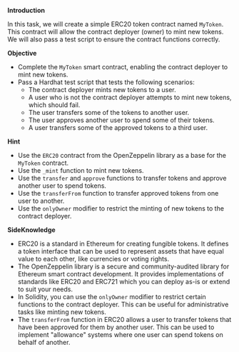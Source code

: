 **Introduction**

In this task, we will create a simple ERC20 token contract named `MyToken`. This contract will allow the contract deployer (owner) to mint new tokens. We will also pass a test script to ensure the contract functions correctly.

**Objective**

- Complete the `MyToken` smart contract, enabling the contract deployer to mint new tokens.
- Pass a Hardhat test script that tests the following scenarios:
  - The contract deployer mints new tokens to a user.
  - A user who is not the contract deployer attempts to mint new tokens, which should fail.
  - The user transfers some of the tokens to another user.
  - The user approves another user to spend some of their tokens.
  - A user transfers some of the approved tokens to a third user.

**Hint**

- Use the `ERC20` contract from the OpenZeppelin library as a base for the `MyToken` contract.
- Use the `_mint` function to mint new tokens.
- Use the `transfer` and `approve` functions to transfer tokens and approve another user to spend tokens.
- Use the `transferFrom` function to transfer approved tokens from one user to another.
- Use the `onlyOwner` modifier to restrict the minting of new tokens to the contract deployer.

**SideKnowledge**

- ERC20 is a standard in Ethereum for creating fungible tokens. It defines a token interface that can be used to represent assets that have equal value to each other, like currencies or voting rights.
- The OpenZeppelin library is a secure and community-audited library for Ethereum smart contract development. It provides implementations of standards like ERC20 and ERC721 which you can deploy as-is or extend to suit your needs.
- In Solidity, you can use the `onlyOwner` modifier to restrict certain functions to the contract deployer. This can be useful for administrative tasks like minting new tokens.
- The `transferFrom` function in ERC20 allows a user to transfer tokens that have been approved for them by another user. This can be used to implement "allowance" systems where one user can spend tokens on behalf of another.